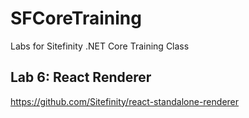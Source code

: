 # SFCoreTraining
Labs for Sitefinity .NET Core Training Class

## Lab 6: React Renderer
https://github.com/Sitefinity/react-standalone-renderer 